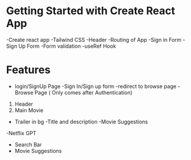 # Getting Started with Create React App

-Create react app
-Tailwind CSS
-Header
-Routing of App
-Sign in Form
-Sign Up Form
-Form validation
-useRef Hook

# Features

- login/SignUp Page
  -Sign In/Sign up form
  -redirect to browse page
  -Browse Page ( Only comes after Authentication)

1. Header
2. Main Movie

- Trailer in bg
  -Title and description
  -Movie Suggestions

-Netflix GPT

- Search Bar
- Movie Suggestions
